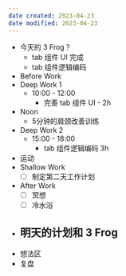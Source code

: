 ```yaml
---
date created: 2023-04-23 
date modified: 2023-04-23
---
```

- 今天的 3 Frog？
	- tab 组件 UI 完成
	- tab 组件逻辑编码
- Before Work
- Deep Work 1
	- 10:00 - 12:00
		- 完善 tab 组件 UI - 2h
- Noon
	- 5分钟的肩颈改善训练
- Deep Work 2
	- 15:00 - 18:00
		- tab 组件逻辑编码 3h
- 运动
- Shallow Work
	- [ ] 制定第二天工作计划
- After Work
	- [ ] 冥想
	- [ ] 冷水浴
- 明天的计划和 3 Frog
	- 
- 想法区
- 复盘
